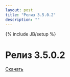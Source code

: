 ```yaml
---
layout: post
title: "Релиз 3.5.0.2"
description: ""
---
```

{% include JB/setup %}

# Релиз 3.5.0.2

[Скачать](http://jmc.kharkov.org/download)
